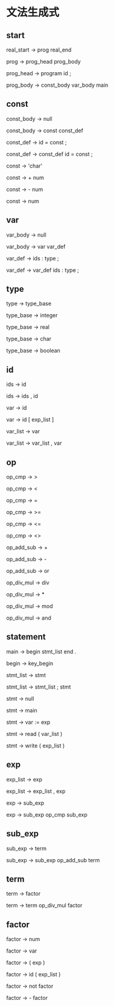 # 文法生成式

## start

real_start -> prog real_end

prog -> prog_head prog_body

prog_head -> program id ;

prog_body -> const_body var_body main

## const

const_body -> null

const_body -> const const_def

const_def -> id = const ;

const_def -> const_def id = const ;

const -> 'char'

const -> + num

const -> - num

const -> num


## var

var_body -> null

var_body -> var var_def

var_def -> ids : type ;

var_def -> var_def ids : type ;

## type

type -> type_base

type_base -> integer

type_base -> real

type_base -> char

type_base -> boolean

## id

ids -> id

ids -> ids , id

var -> id

var -> id [ exp_list ]

var_list -> var

var_list -> var_list , var

## op

op_cmp -> >

op_cmp -> < 

op_cmp -> =

op_cmp -> >=

op_cmp -> <=

op_cmp -> <>

op_add_sub -> +

op_add_sub -> -

op_add_sub -> or

op_div_mul -> div

op_div_mul -> *

op_div_mul -> mod

op_div_mul -> and


## statement

main -> begin stmt_list end .

begin -> key_begin

stmt_list -> stmt 

stmt_list -> stmt_list ; stmt 

stmt -> null

stmt -> main

stmt -> var := exp 

stmt -> read ( var_list )

stmt -> write ( exp_list )

## exp

exp_list -> exp

exp_list -> exp_list , exp

exp -> sub_exp

exp -> sub_exp op_cmp sub_exp


## sub_exp

sub_exp -> term

sub_exp -> sub_exp op_add_sub term 

## term

term -> factor

term -> term op_div_mul factor

## factor

factor -> num

factor -> var

factor -> ( exp )

factor -> id ( exp_list )

factor -> not factor

factor -> - factor

